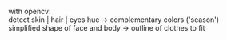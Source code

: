 with opencv:  
detect skin | hair | eyes hue -> complementary colors ('season')  
simplified shape of face and body -> outline of clothes to fit  
